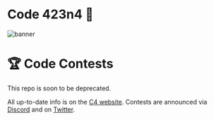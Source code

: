 # Code 423n4 :wolf:	
![banner](images/c4-logo.png)
# :trophy: Code Contests

This repo is soon to be deprecated. 

All up-to-date info is on the [C4 website](https://code423n4.com). Contests are announced via [Discord](https://discord.gg/EY5dvm3evD) and on [Twitter](https://twitter.com/code423n4).
